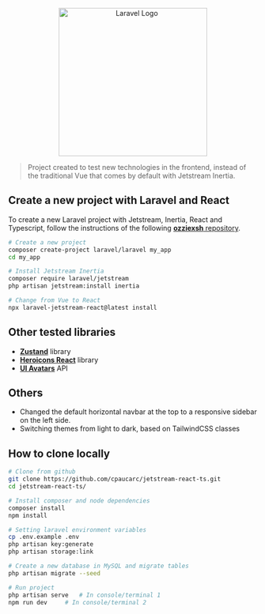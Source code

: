 <p align="center"><img src="https://github.com/cpaucarc/jetstream-react-ts/assets/52868996/644ae739-65c0-461b-bbfd-4268615fcc29" width="300" alt="Laravel Logo"></p>

> Project created to test new technologies in the frontend, instead of the traditional Vue that comes by default with Jetstream Inertia.

## Create a new project with Laravel and React

To create a new Laravel project with Jetstream, Inertia, React and Typescript, follow the instructions of the following [**ozziexsh** repository](https://github.com/ozziexsh/laravel-jetstream-react).

```bash
# Create a new project
composer create-project laravel/laravel my_app
cd my_app

# Install Jetstream Inertia
composer require laravel/jetstream
php artisan jetstream:install inertia

# Change from Vue to React
npx laravel-jetstream-react@latest install
```

## Other tested libraries
- [**Zustand**](https://docs.pmnd.rs/zustand/getting-started/introduction) library
- [**Heroicons React**](https://heroicons.com/) library
- [**UI Avatars**](https://ui-avatars.com/) API

## Others
- Changed the default horizontal navbar at the top to a responsive sidebar on the left side. 
- Switching themes from light to dark, based on TailwindCSS classes

## How to clone locally
```bash
# Clone from github
git clone https://github.com/cpaucarc/jetstream-react-ts.git
cd jetstream-react-ts/

# Install composer and node dependencies
composer install
npm install

# Setting laravel environment variables
cp .env.example .env
php artisan key:generate
php artisan storage:link

# Create a new database in MySQL and migrate tables
php artisan migrate --seed

# Run project
php artisan serve	# In console/terminal 1
npm run dev		# In console/terminal 2
```
